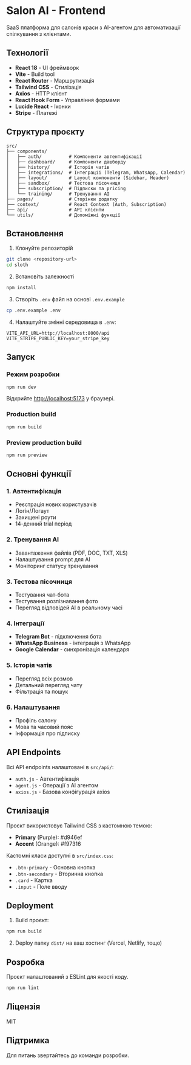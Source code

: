 # Salon AI - Frontend

SaaS платформа для салонів краси з AI-агентом для автоматизації спілкування з клієнтами.

## Технології

- **React 18** - UI фреймворк
- **Vite** - Build tool
- **React Router** - Маршрутизація
- **Tailwind CSS** - Стилізація
- **Axios** - HTTP клієнт
- **React Hook Form** - Управління формами
- **Lucide React** - Іконки
- **Stripe** - Платежі

## Структура проєкту

```
src/
├── components/
│   ├── auth/          # Компоненти автентифікації
│   ├── dashboard/     # Компоненти дашборду
│   ├── history/       # Історія чатів
│   ├── integrations/  # Інтеграції (Telegram, WhatsApp, Calendar)
│   ├── layout/        # Layout компоненти (Sidebar, Header)
│   ├── sandbox/       # Тестова пісочниця
│   ├── subscription/  # Підписки та pricing
│   └── training/      # Тренування AI
├── pages/             # Сторінки додатку
├── context/           # React Context (Auth, Subscription)
├── api/               # API клієнти
└── utils/             # Допоміжні функції
```

## Встановлення

1. Клонуйте репозиторій
```bash
git clone <repository-url>
cd sloth
```

2. Встановіть залежності
```bash
npm install
```

3. Створіть `.env` файл на основі `.env.example`
```bash
cp .env.example .env
```

4. Налаштуйте змінні середовища в `.env`:
```env
VITE_API_URL=http://localhost:8000/api
VITE_STRIPE_PUBLIC_KEY=your_stripe_key
```

## Запуск

### Режим розробки
```bash
npm run dev
```

Відкрийте [http://localhost:5173](http://localhost:5173) у браузері.

### Production build
```bash
npm run build
```

### Preview production build
```bash
npm run preview
```

## Основні функції

### 1. Автентифікація
- Реєстрація нових користувачів
- Логін/Логаут
- Захищені роути
- 14-денний trial період

### 2. Тренування AI
- Завантаження файлів (PDF, DOC, TXT, XLS)
- Налаштування prompt для AI
- Моніторинг статусу тренування

### 3. Тестова пісочниця
- Тестування чат-бота
- Тестування розпізнавання фото
- Перегляд відповідей AI в реальному часі

### 4. Інтеграції
- **Telegram Bot** - підключення бота
- **WhatsApp Business** - інтеграція з WhatsApp
- **Google Calendar** - синхронізація календаря

### 5. Історія чатів
- Перегляд всіх розмов
- Детальний перегляд чату
- Фільтрація та пошук

### 6. Налаштування
- Профіль салону
- Мова та часовий пояс
- Інформація про підписку

## API Endpoints

Всі API endpoints налаштовані в `src/api/`:
- `auth.js` - Автентифікація
- `agent.js` - Операції з AI агентом
- `axios.js` - Базова конфігурація axios

## Стилізація

Проєкт використовує Tailwind CSS з кастомною темою:
- **Primary** (Purple): #d946ef
- **Accent** (Orange): #f97316

Кастомні класи доступні в `src/index.css`:
- `.btn-primary` - Основна кнопка
- `.btn-secondary` - Вторинна кнопка
- `.card` - Картка
- `.input` - Поле вводу

## Deployment

1. Build проєкт:
```bash
npm run build
```

2. Deploy папку `dist/` на ваш хостинг (Vercel, Netlify, тощо)

## Розробка

Проєкт налаштований з ESLint для якості коду.

```bash
npm run lint
```

## Ліцензія

MIT

## Підтримка

Для питань звертайтесь до команди розробки.
